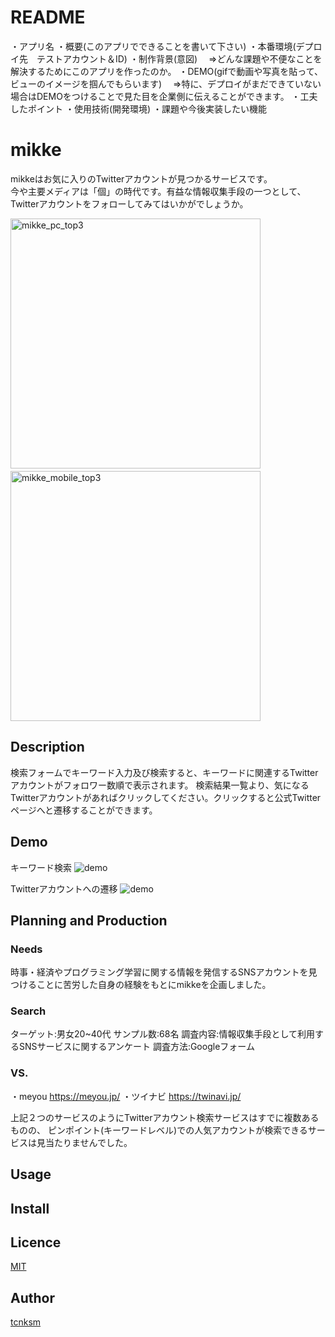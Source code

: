 # README

・アプリ名
・概要(このアプリでできることを書いて下さい)
・本番環境(デプロイ先　テストアカウント＆ID)
・制作背景(意図)
　⇒どんな課題や不便なことを解決するためにこのアプリを作ったのか。
・DEMO(gifで動画や写真を貼って、ビューのイメージを掴んでもらいます)
　⇒特に、デプロイがまだできていない場合はDEMOをつけることで見た目を企業側に伝えることができます。
・工夫したポイント
・使用技術(開発環境)
・課題や今後実装したい機能

mikke
====
mikkeはお気に入りのTwitterアカウントが見つかるサービスです。<br>
今や主要メディアは「個」の時代です。有益な情報収集手段の一つとして、Twitterアカウントをフォローしてみてはいかがでしょうか。

<img height="400" alt="mikke_pc_top3" src="https://user-images.githubusercontent.com/64205946/86460653-b8ea5b80-bd63-11ea-8d9d-50263463c6fb.png">　　<img height="400" alt="mikke_mobile_top3" src="https://user-images.githubusercontent.com/64205946/86460874-19799880-bd64-11ea-8150-d8528ffd8802.png">

## Description
検索フォームでキーワード入力及び検索すると、キーワードに関連するTwitterアカウントがフォロワー数順で表示されます。
検索結果一覧より、気になるTwitterアカウントがあればクリックしてください。クリックすると公式Twitterページへと遷移することができます。

## Demo
キーワード検索
![demo](https://gyazo.com/928b018c4f5b763c3b95e8100aaa0e8f/raw)

Twitterアカウントへの遷移
![demo](https://gyazo.com/8066d63bec91ff75b37eaf9120e4cb5b/raw)

## Planning and Production
### Needs
時事・経済やプログラミング学習に関する情報を発信するSNSアカウントを見つけることに苦労した自身の経験をもとにmikkeを企画しました。

### Search
ターゲット:男女20~40代
サンプル数:68名
調査内容:情報収集手段として利用するSNSサービスに関するアンケート
調査方法:Googleフォーム

### VS. 
・meyou
https://meyou.jp/
・ツイナビ
https://twinavi.jp/

上記２つのサービスのようにTwitterアカウント検索サービスはすでに複数あるものの、
ピンポイント(キーワードレベル)での人気アカウントが検索できるサービスは見当たりませんでした。

## Usage

## Install

## Licence

[MIT](https://github.com/tcnksm/tool/blob/master/LICENCE)

## Author

[tcnksm](https://github.com/tcnksm)
